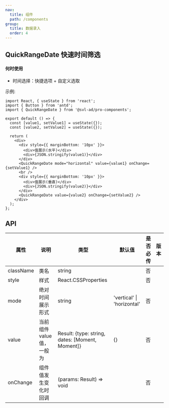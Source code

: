 ```yaml
---
nav:
  title: 组件
  path: /components
group:
  title: 数据录入
  order: 4
---
```


## QuickRangeDate 快速时间筛选

#### 何时使用

- 时间选择：快捷选项 + 自定义选取

示例:

```tsx
import React, { useState } from 'react';
import { Button } from 'antd';
import { QuickRangeDate } from '@svl-ad/pro-components';

export default () => {
  const [value1, setValue1] = useState({});
  const [value2, setValue2] = useState({});

  return (
    <div>
      <div style={{ marginBottom: '10px' }}>
        <div>值展示(水平)</div>
        <div>{JSON.stringify(value1)}</div>
      </div>
      <QuickRangeDate mode="horizontal" value={value1} onChange={setValue1} />
      <br />
      <div style={{ marginBottom: '10px' }}>
        <div>值展示(垂直)</div>
        <div>{JSON.stringify(value2)}</div>
      </div>
      <QuickRangeDate value={value2} onChange={setValue2} />
    </div>
  );
};
```

## API

| 属性 | 说明 | 类型 | 默认值 | 是否必传 | 版本 |
| --- | --- | --- | --- | --- | --- |
| className | 类名 | string |  | 否 |  |
| style | 样式 | React.CSSProperties |  | 否 |  |
| mode | 绝对时间展示形式 | string | 'vertical' \| 'horizontal' | 否 |  |
| value | 当前组件 value 值，一般为 | Result: {type: string, dates: [Moment, Moment]} | {} | 否 |  |
| onChange | 组件值发生变化时回调 | (params: Result) => void |  | 否 |  |
